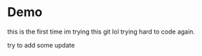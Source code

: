# Demo

this is the first time im trying this git lol
trying hard to code again.

try to add some update 
